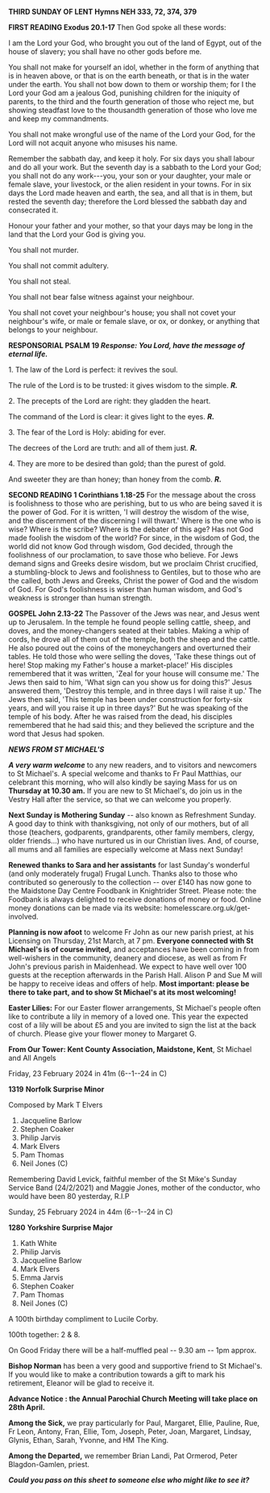 **THIRD SUNDAY OF LENT Hymns NEH 333, 72, 374, 379**

**FIRST READING Exodus 20.1-17** Then God spoke all these words:

I am the Lord your God, who brought you out of the land of Egypt, out of
the house of slavery; you shall have no other gods before me.

You shall not make for yourself an idol, whether in the form of anything
that is in heaven above, or that is on the earth beneath, or that is in
the water under the earth. You shall not bow down to them or worship
them; for I the Lord your God am a jealous God, punishing children for
the iniquity of parents, to the third and the fourth generation of those
who reject me, but showing steadfast love to the thousandth generation
of those who love me and keep my commandments.

You shall not make wrongful use of the name of the Lord your God, for
the Lord will not acquit anyone who misuses his name.

Remember the sabbath day, and keep it holy. For six days you shall
labour and do all your work. But the seventh day is a sabbath to the
Lord your God; you shall not do any work---you, your son or your
daughter, your male or female slave, your livestock, or the alien
resident in your towns. For in six days the Lord made heaven and earth,
the sea, and all that is in them, but rested the seventh day; therefore
the Lord blessed the sabbath day and consecrated it.

Honour your father and your mother, so that your days may be long in the
land that the Lord your God is giving you.

You shall not murder.

You shall not commit adultery.

You shall not steal.

You shall not bear false witness against your neighbour.

You shall not covet your neighbour's house; you shall not covet your
neighbour's wife, or male or female slave, or ox, or donkey, or anything
that belongs to your neighbour.

**RESPONSORIAL PSALM 19 *Response: You Lord, have the message of eternal
life.***

1\. The law of the Lord is perfect: it revives the soul.

The rule of the Lord is to be trusted: it gives wisdom to the simple.
***R.***

2\. The precepts of the Lord are right: they gladden the heart.

The command of the Lord is clear: it gives light to the eyes. ***R.***

3\. The fear of the Lord is Holy: abiding for ever.

The decrees of the Lord are truth: and all of them just. ***R.***

4\. They are more to be desired than gold; than the purest of gold.

And sweeter they are than honey; than honey from the comb. ***R.***

**SECOND READING 1 Corinthians 1.18-25** For the message about the cross
is foolishness to those who are perishing, but to us who are being saved
it is the power of God. For it is written, 'I will destroy the wisdom of
the wise, and the discernment of the discerning I will thwart.' Where is
the one who is wise? Where is the scribe? Where is the debater of this
age? Has not God made foolish the wisdom of the world? For since, in the
wisdom of God, the world did not know God through wisdom, God decided,
through the foolishness of our proclamation, to save those who believe.
For Jews demand signs and Greeks desire wisdom, but we proclaim Christ
crucified, a stumbling-block to Jews and foolishness to Gentiles, but to
those who are the called, both Jews and Greeks, Christ the power of God
and the wisdom of God. For God's foolishness is wiser than human wisdom,
and God's weakness is stronger than human strength.

**GOSPEL John 2.13-22** The Passover of the Jews was near, and Jesus
went up to Jerusalem. In the temple he found people selling cattle,
sheep, and doves, and the money-changers seated at their tables. Making
a whip of cords, he drove all of them out of the temple, both the sheep
and the cattle. He also poured out the coins of the moneychangers and
overturned their tables. He told those who were selling the doves, 'Take
these things out of here! Stop making my Father's house a market-place!'
His disciples remembered that it was written, 'Zeal for your house will
consume me.' The Jews then said to him, 'What sign can you show us for
doing this?' Jesus answered them, 'Destroy this temple, and in three
days I will raise it up.' The Jews then said, 'This temple has been
under construction for forty-six years, and will you raise it up in
three days?' But he was speaking of the temple of his body. After he was
raised from the dead, his disciples remembered that he had said this;
and they believed the scripture and the word that Jesus had spoken.

***NEWS FROM ST MICHAEL\'S***

***A very warm welcome*** to any new readers, and to visitors and
newcomers to St Michael\'s. A special welcome and thanks to Fr Paul
Matthias, our celebrant this morning, who will also kindly be saying
Mass for us on **Thursday at 10.30 am.** If you are new to St
Michael\'s, do join us in the Vestry Hall after the service, so that we
can welcome you properly.

**Next Sunday is Mothering Sunday** -- also known as Refreshment Sunday.
A good day to think with thanksgiving, not only of our mothers, but of
all those (teachers, godparents, grandparents, other family members,
clergy, older friends\...) who have nurtured us in our Christian lives.
And, of course, all mums and all families are especially welcome at Mass
next Sunday!

**Renewed thanks to Sara and her assistants** for last Sunday\'s
wonderful (and only moderately frugal) Frugal Lunch. Thanks also to
those who contributed so generously to the collection -- over £140 has
now gone to the Maidstone Day Centre Foodbank in Knightrider Street.
Please note: the Foodbank is always delighted to receive donations of
money or food. Online money donations can be made via its website:
homelesscare.org.uk/get-involved.

**Planning is now afoot** to welcome Fr John as our new parish priest,
at his Licensing on Thursday, 21st March, at 7 pm. **Everyone
connected with St Michael\'s is of course invited,** and acceptances
have been coming in from well-wishers in the community, deanery and
diocese, as well as from Fr John\'s previous parish in Maidenhead. We
expect to have well over 100 guests at the reception afterwards in the
Parish Hall. Alison P and Sue M will be happy to receive ideas and
offers of help. **Most important: please be there to take part, and to
show St Michael\'s at its most welcoming!**

**Easter Lilies:** For our Easter flower arrangements, St Michael\'s
people often like to contribute a lily in memory of a loved one. This
year the expected cost of a lily will be about £5 and you are invited to
sign the list at the back of church. Please give your flower money to
Margaret G.

**From Our Tower: Kent County Association, Maidstone, Kent**, St Michael
and All Angels

Friday, 23 February 2024 in 41m (6--1--24 in C)

**1319** **Norfolk Surprise Minor**

Composed by Mark T Elvers

1. Jacqueline Barlow
2. Stephen Coaker
3. Philip Jarvis
4. Mark Elvers
5. Pam Thomas
6. Neil Jones (C)

Remembering David Levick, faithful member of the St Mike\'s Sunday
Service Band (24/2/2021) and Maggie Jones, mother of the conductor, who
would have been 80 yesterday, R.I.P

Sunday, 25 February 2024 in 44m (6--1--24 in C)

**1280** **Yorkshire Surprise Major**

1. Kath White
2. Philip Jarvis
3. Jacqueline Barlow
4. Mark Elvers
5. Emma Jarvis
6. Stephen Coaker
7. Pam Thomas
8. Neil Jones (C)

A 100th birthday compliment to Lucile Corby.

100th together: 2 & 8.

On Good Friday there will be a half-muffled peal -- 9.30 am -- 1pm
approx.

**Bishop Norman** has been a very good and supportive friend to St
Michael\'s. If you would like to make a contribution towards a gift to
mark his retirement, Eleanor will be glad to receive it.

**Advance Notice : the Annual Parochial Church Meeting will take place
on 28th April.**

**Among the Sick,** we pray particularly for Paul, Margaret, Ellie,
Pauline, Rue, Fr Leon, Antony, Fran, Ellie, Tom, Joseph, Peter, Joan,
Margaret, Lindsay, Glynis, Ethan, Sarah, Yvonne, and HM The King.

**Among the Departed,** we remember Brian Landi, Pat Ormerod, Peter
Blagdon-Gamlen, priest.

***Could you pass on this sheet to someone else who might like to see
it?***
